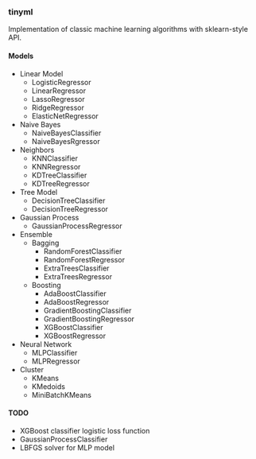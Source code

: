 ### tinyml

Implementation of classic machine learning algorithms with sklearn-style API. 

#### Models

- Linear Model
  - LogisticRegressor
  - LinearRegressor
  - LassoRegressor
  - RidgeRegressor
  - ElasticNetRegressor
- Naive Bayes
  - NaiveBayesClassifier
  - NaiveBayesRgressor
- Neighbors
  - KNNClassifier
  - KNNRegressor
  - KDTreeClassifier
  - KDTreeRegressor
- Tree Model
  - DecisionTreeClassifier
  - DecisionTreeRegressor
- Gaussian Process
  - GaussianProcessRegressor
- Ensemble
  - Bagging
    - RandomForestClassifier
    - RandomForestRegressor
    - ExtraTreesClassifier
    - ExtraTreesRegressor
  - Boosting
    - AdaBoostClassifier
    - AdaBoostRegressor
    - GradientBoostingClassifier
    - GradientBoostingRegressor
    - XGBoostClassifier
    - XGBoostRegressor
- Neural Network
  - MLPClassifier
  - MLPRegressor
- Cluster
  - KMeans
  - KMedoids
  - MiniBatchKMeans

#### TODO

- XGBoost classifier logistic loss function
- GaussianProcessClassifier
- LBFGS solver for MLP model
